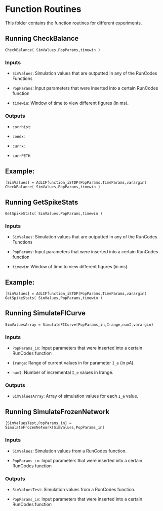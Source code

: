 # Function Routines
This folder contains the function routines for different experiments.

## Running CheckBalance
```
CheckBalance( SimValues,PopParams,timewin )
```
### Inputs
* `SimValues`: Simulation values that are outputted in any of the RunCodes Functions
    
* `PopParams`: Input parameters that were inserted into a certain RunCodes function

* `timewin`: Window of time to view different figures (in ms).

### Outputs

* `corrhist`:

* `condx`: 

* `currx`: 

* `currPETH`:

## Example: 
    
``` 
[SimValues] = AdLIFfunction_iSTDP(PopParams,TimeParams,varargin)
CheckBalance( SimValues,PopParams,timewin ) 
```

## Running GetSpikeStats

```
GetSpikeStats( SimValues,PopParams,timewin )
```

### Inputs

* `SimValues`: Simulation values that are outputted in any of the RunCodes Functions

* `PopParams`: Input parameters that were inserted into a certain RunCodes function

* `timewin`: Window of time to view different figures (in ms).

## Example: 
    
``` 
[SimValues] = AdLIFfunction_iSTDP(PopParams,TimeParams,varargin)
GetSpikeStats( SimValues,PopParams,timewin ) 
```

## Running SimulateFICurve

```
SimValuesArray = SimulateFICurve(PopParams_in,Irange,numI,varargin)
```

### Inputs

* `PopParams_in`: Input parameters that were inserted into a certain RunCodes function

* `Irange`: Range of current values in for parameter `I_e` (in pA).

* `numI`: Number of incremental `I_e` values in Irange.

### Outputs

* `SimValuesArray`: Array of simulation values for each `I_e` value.

## Running SimulateFrozenNetwork

```
[SimValuesTest,PopParams_in] = SimulateFrozenNetwork(SimValues,PopParams_in)
```

### Inputs

* `SimValues`: Simulation values from a RunCodes function.

* `PopParams_in`: Input parameters that were inserted into a certain RunCodes function

### Outputs

* `SimValuesTest`: Simulation values from a RunCodes function.

* `PopParams_in`: Input parameters that were inserted into a certain RunCodes function